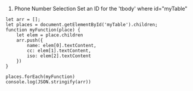 1) Phone Number Selection
Set an ID for the 'tbody' where id="myTable"
<tbody id="myTable">   

```
let arr = [];
let places = document.getElementById('myTable').children;
function myFunction(place) {
    let elem = place.children
    arr.push({
        name: elem[0].textContent,
        cc: elem[1].textContent,
        iso: elem[2].textContent
    })
}

places.forEach(myFunction)
console.log(JSON.stringify(arr))
```
